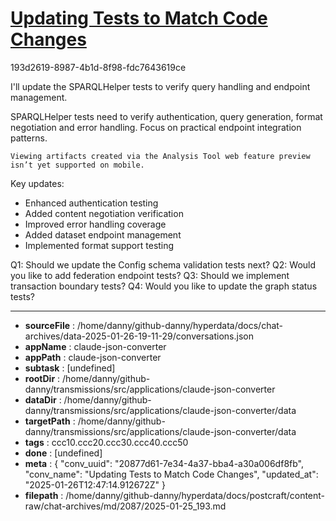 # [Updating Tests to Match Code Changes](https://claude.ai/chat/20877d61-7e34-4a37-bba4-a30a006df8fb)

193d2619-8987-4b1d-8f98-fdc7643619ce

 I'll update the SPARQLHelper tests to verify query handling and endpoint management.

<antThinking>SPARQLHelper tests need to verify authentication, query generation, format negotiation and error handling. Focus on practical endpoint integration patterns.</antThinking>
```
Viewing artifacts created via the Analysis Tool web feature preview isn’t yet supported on mobile.
```







Key updates:
- Enhanced authentication testing
- Added content negotiation verification
- Improved error handling coverage
- Added dataset endpoint management
- Implemented format support testing

Q1: Should we update the Config schema validation tests next?
Q2: Would you like to add federation endpoint tests?
Q3: Should we implement transaction boundary tests?
Q4: Would you like to update the graph status tests?

---

* **sourceFile** : /home/danny/github-danny/hyperdata/docs/chat-archives/data-2025-01-26-19-11-29/conversations.json
* **appName** : claude-json-converter
* **appPath** : claude-json-converter
* **subtask** : [undefined]
* **rootDir** : /home/danny/github-danny/transmissions/src/applications/claude-json-converter
* **dataDir** : /home/danny/github-danny/transmissions/src/applications/claude-json-converter/data
* **targetPath** : /home/danny/github-danny/transmissions/src/applications/claude-json-converter/data
* **tags** : ccc10.ccc20.ccc30.ccc40.ccc50
* **done** : [undefined]
* **meta** : {
  "conv_uuid": "20877d61-7e34-4a37-bba4-a30a006df8fb",
  "conv_name": "Updating Tests to Match Code Changes",
  "updated_at": "2025-01-26T12:47:14.912672Z"
}
* **filepath** : /home/danny/github-danny/hyperdata/docs/postcraft/content-raw/chat-archives/md/2087/2025-01-25_193.md